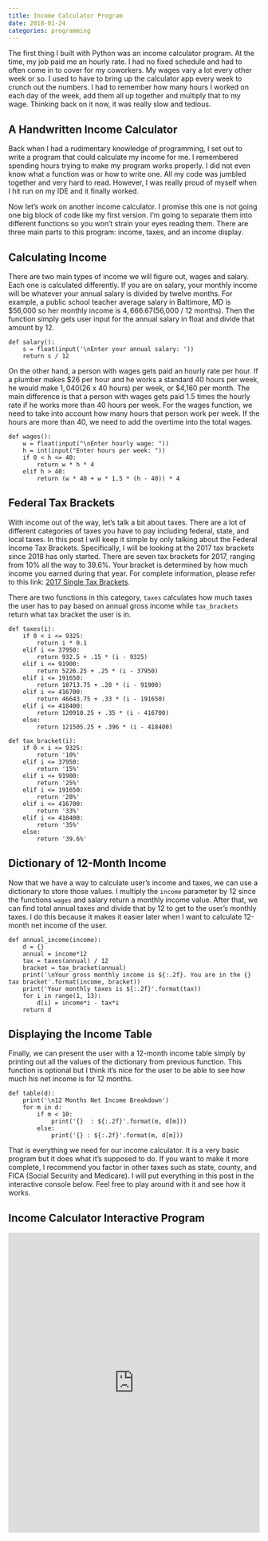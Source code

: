 ```yaml
---
title: Income Calculator Program
date: 2018-01-24
categories: programming
---
```


The first thing I built with Python was an income calculator program. At the time, my job paid me an hourly rate. I had no fixed schedule and had to often come in to cover for my coworkers. My wages vary a lot every other week or so. I used to have to bring up the calculator app every week to crunch out the numbers. I had to remember how many hours I worked on each day of the week, add them all up together and multiply that to my wage. Thinking back on it now, it was really slow and tedious.

<!--more-->

## A Handwritten Income Calculator

Back when I had a rudimentary knowledge of programming, I set out to write a program that could calculate my income for me. I remembered spending hours trying to make my program works properly. I did not even know what a function was or how to write one. All my code was jumbled together and very hard to read. However, I was really proud of myself when I hit run on my IDE and it finally worked.


Now let’s work on another income calculator. I promise this one is not going one big block of code like my first version. I’m going to separate them into different functions so you won’t strain your eyes reading them. There are three main parts to this program: income, taxes, and an income display.

## Calculating Income

There are two main types of income we will figure out, wages and salary. Each one is calculated differently. If you are on salary, your monthly income will be whatever your annual salary is divided by twelve months. For example, a public school teacher average salary in Baltimore, MD is $56,000 so her monthly income is $4,666.67 ($56,000 / 12 months). Then the function simply gets user input for the annual salary in float and divide that amount by 12.

```python3
def salary():
    s = float(input('\nEnter your annual salary: '))
    return s / 12
```

On the other hand, a person with wages gets paid an hourly rate per hour. If a plumber makes $26 per hour and he works a standard 40 hours per week, he would make $1,040 ($26 x 40 hours) per week, or $4,160 per month. The main difference is that a person with wages gets paid 1.5 times the hourly rate if he works more than 40 hours per week. For the wages function, we need to take into account how many hours that person work per week. If the hours are more than 40, we need to add the overtime into the total wages.

```python3
def wages():
    w = float(input("\nEnter hourly wage: "))
    h = int(input("Enter hours per week: "))
    if 0 < h <= 40:
        return w * h * 4
    elif h > 40:
        return (w * 40 + w * 1.5 * (h - 40)) * 4
```

## Federal Tax Brackets

With income out of the way, let’s talk a bit about taxes. There are a lot of different categories of taxes you have to pay including federal, state, and local taxes. In this post I will keep it simple by only talking about the Federal Income Tax Brackets. Specifically, I will be looking at the 2017 tax brackets since 2018 has only started. There are seven tax brackets for 2017, ranging from 10% all the way to 39.6%. Your bracket is determined by how much income you earned during that year. For complete information, please refer to this link: [2017 Single Tax Brackets](https://taxfoundation.org/2017-tax-brackets/).

There are two functions in this category, `taxes` calculates how much taxes the user has to pay based on annual gross income while `tax_brackets` return what tax bracket the user is in.

```python3
def taxes(i):
    if 0 < i <= 9325:
        return i * 0.1
    elif i <= 37950:
        return 932.5 + .15 * (i - 9325)
    elif i <= 91900:
        return 5226.25 + .25 * (i - 37950)
    elif i <= 191650:
        return 18713.75 + .28 * (i - 91900)
    elif i <= 416700:
        return 46643.75 + .33 * (i - 191650)
    elif i <= 418400:
        return 120910.25 + .35 * (i - 416700)
    else:
        return 121505.25 + .396 * (i - 418400)
```

```python3
def tax_bracket(i):
    if 0 < i <= 9325:
        return '10%'
    elif i <= 37950:
        return '15%'
    elif i <= 91900:
        return '25%'
    elif i <= 191650:
        return '28%'
    elif i <= 416700:
        return '33%'
    elif i <= 418400:
        return '35%'
    else:
        return '39.6%'
```

## Dictionary of 12-Month Income

Now that we have a way to calculate user’s income and taxes, we can use a dictionary to store those values. I multiply the `income` parameter by 12 since the functions `wages` and salary return a monthly income value. After that, we can find total annual taxes and divide that by 12 to get to the user’s monthly taxes. I do this because it makes it easier later when I want to calculate 12-month net income of the user.

```python3
def annual_income(income):
    d = {}
    annual = income*12
    tax = taxes(annual) / 12
    bracket = tax_bracket(annual)
    print('\nYour gross monthly income is ${:.2f}. You are in the {} tax bracket'.format(income, bracket))
    print('Your monthly taxes is ${:.2f}'.format(tax))
    for i in range(1, 13):
        d[i] = income*i - tax*i
    return d
```

## Displaying the Income Table

Finally, we can present the user with a 12-month income table simply by printing out all the values of the dictionary from previous function. This function is optional but I think it’s nice for the user to be able to see how much his net income is for 12 months.

```python3
def table(d):
    print('\n12 Months Net Income Breakdown')
    for m in d:
        if m < 10:
            print('{}  : ${:.2f}'.format(m, d[m]))
        else:
            print('{} : ${:.2f}'.format(m, d[m]))
```

That is everything we need for our income calculator. It is a very basic program but it does what it’s supposed to do. If you want to make it more complete, I recommend you factor in other taxes such as state, county, and FICA (Social Security and Medicare). I will put everything in this post in the interactive console below. Feel free to play around with it and see how it works.

## Income Calculator Interactive Program

<iframe src="https://trinket.io/embed/python/b2be27aa49" width="100%" height="600" frameborder="0" marginwidth="0" marginheight="0" allowfullscreen></iframe>
